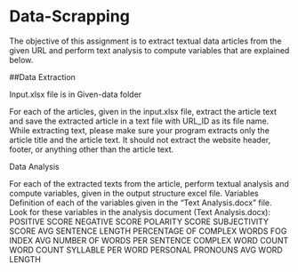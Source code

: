 # Data-Scrapping
The objective of this assignment is to extract textual data articles from the given URL and perform text analysis to compute variables that are explained below.

##Data Extraction

Input.xlsx file is in Given-data folder

For each of the articles, given in the input.xlsx file, extract the article text and save the extracted article in a text file with URL_ID as its file name.
While extracting text, please make sure your program extracts only the article title and the article text. 
It should not extract the website header, footer, or anything other than the article text. 

Data Analysis

For each of the extracted texts from the article, perform textual analysis and compute variables, given in the output structure excel file. 
Variables
Definition of each of the variables given in the “Text Analysis.docx” file.
Look for these variables in the analysis document (Text Analysis.docx):
POSITIVE SCORE
NEGATIVE SCORE
POLARITY SCORE
SUBJECTIVITY SCORE
AVG SENTENCE LENGTH
PERCENTAGE OF COMPLEX WORDS
FOG INDEX
AVG NUMBER OF WORDS PER SENTENCE
COMPLEX WORD COUNT
WORD COUNT
SYLLABLE PER WORD
PERSONAL PRONOUNS
AVG WORD LENGTH

